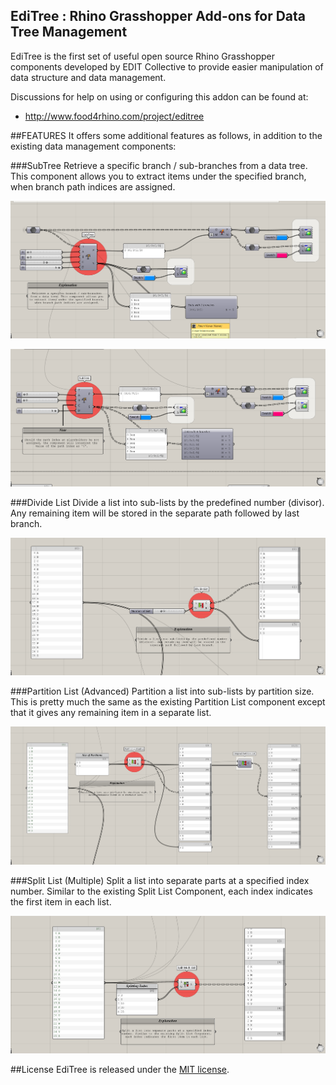 ## EdiTree : Rhino Grasshopper Add-ons for Data Tree Management

EdiTree is the first set of useful open source Rhino Grasshopper components developed by EDIT Collective to provide easier manipulation of data structure and data management.

Discussions for help on using or configuring this addon can be found at:
* http://www.food4rhino.com/project/editree



##FEATURES
It offers some additional features as follows, in addition to the existing data management components:

###SubTree
Retrieve a specific branch / sub-branches from a data tree. This component allows you to extract items under the specified branch, when branch path indices are assigned.

![SubTree1](https://raw.githubusercontent.com/EDIT-Collective/EdiTree/master/images/Sub_Tree.png)

![SubTree2](https://raw.githubusercontent.com/EDIT-Collective/EdiTree/master/images/Sub_Tree2.png)

###Divide List
Divide a list into sub-lists by the predefined number (divisor). Any remaining item will be stored in the separate path followed by last branch.

![DivideList](https://raw.githubusercontent.com/EDIT-Collective/EdiTree/master/images/Divide_List.png)

###Partition List (Advanced)
Partition a list into sub-lists by partition size. This is pretty much the same as the existing Partition List component except that it gives any remaining item in a separate list.

![PartitionList](https://raw.githubusercontent.com/EDIT-Collective/EdiTree/master/images/Partition_List_adv.png)

###Split List (Multiple)
Split a list into separate parts at a specified index number. Similar to the existing Split List Component, each index indicates the first item in each list.

![SplitListMulti](https://raw.githubusercontent.com/EDIT-Collective/EdiTree/master/images/Split_Multi_List.png)


##License
EdiTree is released under the [MIT license](LICENSE.txt).
